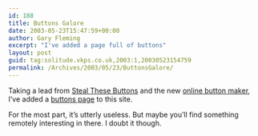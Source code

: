 ```yaml
---
id: 188
title: Buttons Galore
date: 2003-05-23T15:47:59+00:00
author: Gary Fleming
excerpt: "I've added a page full of buttons"
layout: post
guid: tag:solitude.vkps.co.uk,2003:1,20030523154759
permalink: /Archives/2003/05/23/ButtonsGalore/
---
```

Taking a lead from [Steal These Buttons](http://gtmcknight.com/buttons.html) and the new [online button maker](http://kalsey.com/tools/buttonmaker/), I&#8217;ve added a [buttons page](http://solitude.vkps.co.uk/Buttons.php) to this site.

For the most part, it&#8217;s utterly useless. But maybe you&#8217;ll find something remotely interesting in there. I doubt it though.
